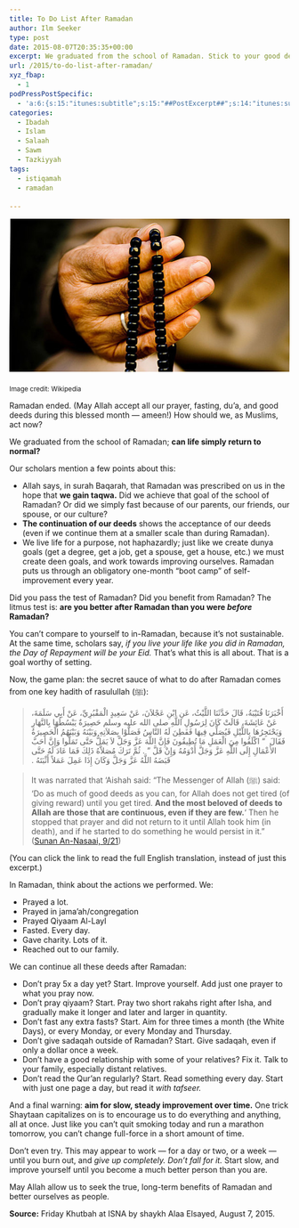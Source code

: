 ```yaml
---
title: To Do List After Ramadan
author: Ilm Seeker
type: post
date: 2015-08-07T20:35:35+00:00
excerpt: We graduated from the school of Ramadan. Stick to your good deeds and improve yourself. Start slow, and be consistent, which is the most beloved of deeds. Salah, siyaam, and sadaqah are great candidates to start out.
url: /2015/to-do-list-after-ramadan/
xyz_fbap:
  - 1
podPressPostSpecific:
  - 'a:6:{s:15:"itunes:subtitle";s:15:"##PostExcerpt##";s:14:"itunes:summary";s:15:"##PostExcerpt##";s:15:"itunes:keywords";s:17:"##WordPressCats##";s:13:"itunes:author";s:10:"##Global##";s:15:"itunes:explicit";s:2:"No";s:12:"itunes:block";s:2:"No";}'
categories:
  - Ibadah
  - Islam
  - Salaah
  - Sawm
  - Tazkiyyah
tags:
  - istiqamah
  - ramadan

---
```

<img src="/wp-content/uploads/2015/08/prayer-beads.jpg" alt="prayer-beads" class="alignnone size-medium wp-image-2244" />
  
<sub>Image credit: Wikipedia</sub>

Ramadan ended. (May Allah accept all our prayer, fasting, du&#8217;a, and good deeds during this blessed month &#8212; ameen!) How should we, as Muslims, act now?

We graduated from the school of Ramadan; **can life simply return to normal?**

Our scholars mention a few points about this:

  * Allah says, in surah Baqarah, that Ramadan was prescribed on us in the hope that **we gain taqwa.** Did we achieve that goal of the school of Ramadan? Or did we simply fast because of our parents, our friends, our spouse, or our culture?
  * **The continuation of our deeds** shows the acceptance of our deeds (even if we continue them at a smaller scale than during Ramadan).
  * We live life for a purpose, not haphazardly; just like we create dunya goals (get a degree, get a job, get a spouse, get a house, etc.) we must create deen goals, and work towards improving ourselves. Ramadan puts us through an obligatory one-month &#8220;boot camp&#8221; of self-improvement every year.

Did you pass the test of Ramadan? Did you benefit from Ramadan? The litmus test is: **are you better after Ramadan than you were _before_ Ramadan?**

You can&#8217;t compare to yourself to in-Ramadan, because it&#8217;s not sustainable. At the same time, scholars say, _if you live your life like you did in Ramadan, the Day of Repayment will be your Eid._ That&#8217;s what this is all about. That is a goal worthy of setting.

Now, the game plan: the secret sauce of what to do after Ramadan comes from one key hadith of rasulullah (ﷺ):

> أَخْبَرَنَا قُتَيْبَةُ، قَالَ حَدَّثَنَا اللَّيْثُ، عَنِ ابْنِ عَجْلاَنَ، عَنْ سَعِيدٍ الْمَقْبُرِيِّ، عَنْ أَبِي سَلَمَةَ، عَنْ عَائِشَةَ، قَالَتْ كَانَ لِرَسُولِ اللَّهِ صلى الله عليه وسلم حَصِيرَةٌ يَبْسُطُهَا بِالنَّهَارِ وَيَحْتَجِرُهَا بِاللَّيْلِ فَيُصَلِّي فِيهَا فَفَطِنَ لَهُ النَّاسُ فَصَلَّوْا بِصَلاَتِهِ وَبَيْنَهُ وَبَيْنَهُمُ الْحَصِيرَةُ فَقَالَ ‏ &#8220;‏ اكْلَفُوا مِنَ الْعَمَلِ مَا تُطِيقُونَ فَإِنَّ اللَّهَ عَزَّ وَجَلَّ لاَ يَمَلُّ حَتَّى تَمَلُّوا وَإِنَّ أَحَبَّ الأَعْمَالِ إِلَى اللَّهِ عَزَّ وَجَلَّ أَدْوَمُهُ وَإِنْ قَلَّ ‏&#8221;‏ ‏.‏ ثُمَّ تَرَكَ مُصَلاَّهُ ذَلِكَ فَمَا عَادَ لَهُ حَتَّى قَبَضَهُ اللَّهُ عَزَّ وَجَلَّ وَكَانَ إِذَا عَمِلَ عَمَلاً أَثْبَتَهُ ‏.‏
    
> It was narrated that &#8216;Aishah said: &#8220;The Messenger of Allah (ﷺ) said: &#8216;Do as much of good deeds as you can, for Allah does not get tired (of giving reward) until you get tired. **And the most beloved of deeds to Allah are those that are continuous, even if they are few.**&#8216; Then he stopped that prayer and did not return to it until Allah took him (in death), and if he started to do something he would persist in it.&#8221; ([Sunan An-Nasaai, 9/21][1]) 

(You can click the link to read the full English translation, instead of just this excerpt.)

In Ramadan, think about the actions we performed. We:

  * Prayed a lot.
  * Prayed in jama&#8217;ah/congregation
  * Prayed Qiyaam Al-Layl
  * Fasted. Every day.
  * Gave charity. Lots of it.
  * Reached out to our family.

We can continue all these deeds after Ramadan:

  * Don&#8217;t pray 5x a day yet? Start. Improve yourself. Add just one prayer to what you pray now.
  * Don&#8217;t pray qiyaam? Start. Pray two short rakahs right after Isha, and gradually make it longer and later and larger in quantity.
  * Don&#8217;t fast any extra fasts? Start. Aim for three times a month (the White Days), or every Monday, or every Monday and Thursday.
  * Don&#8217;t give sadaqah outside of Ramadan? Start. Give sadaqah, even if only a dollar once a week.
  * Don&#8217;t have a good relationship with some of your relatives? Fix it. Talk to your family, especially distant relatives.
  * Don&#8217;t read the Qur&#8217;an regularly? Start. Read something every day. Start with just one page a day, but read it _with tafseer._

And a final warning: **aim for slow, steady improvement over time.** One trick Shaytaan capitalizes on is to encourage us to do everything and anything, all at once. Just like you can&#8217;t quit smoking today and run a marathon tomorrow, you can&#8217;t change full-force in a short amount of time.

Don&#8217;t even try. This may appear to work &#8212; for a day or two, or a week &#8212; until you burn out, and _give up completely. Don&#8217;t fall for it._ Start slow, and improve yourself until you become a much better person than you are.

May Allah allow us to seek the true, long-term benefits of Ramadan and better ourselves as people.

**Source:** Friday Khutbah at ISNA by shaykh Alaa Elsayed, August 7, 2015.

 [1]: http://sunnah.com/nasai/9/21